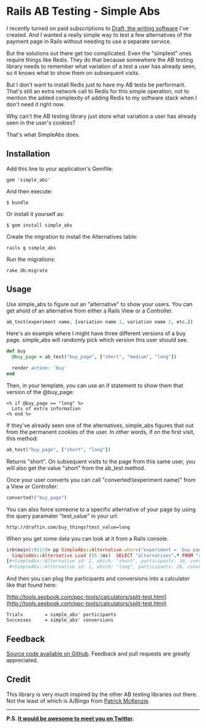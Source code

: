 # Rails AB Testing - Simple Abs

I recently turned on paid subscriptions to [Draft, the writing software](https://draftin.com) I've created. And I wanted a really simple way to test a few alternatives of the payment page in Rails without needing to use a separate service.
 
But the solutions out there get too complicated. Even the "simplest" ones require things like Redis. They do that because somewhere the AB testing library needs to remember what variation of a test a user has already seen, so it knows what to show them on subsequent visits. 

But I don't want to install Redis just to have my AB tests be performant. That's still an extra network call to Redis for this simple operation, not to mention the added complexity of adding Redis to my software stack when I don't need it right now. 

Why can't the AB testing library just store what variation a user has already seen in the user's cookies? 

That's what SimpleAbs does. 

## Installation

Add this line to your application's Gemfile:

    gem 'simple_abs'

And then execute:

    $ bundle

Or install it yourself as:

    $ gem install simple_abs

Create the migration to install the Alternatives table: 

    rails g simple_abs

Run the migrations: 

    rake db:migrate


## Usage

Use simple_abs to figure out an "alternative" to show your users. You can get ahold of an alternative from either a Rails View or a Controller. 

```ruby
ab_test(experiment name, [variation name 1, variation name 2, etc.])
```

Here's an example where I might have three different versions of a buy page. simple_abs will randomly pick which version this user should see.

```ruby
def buy
  @buy_page = ab_test("buy_page", ["short", "medium", "long"])

  render action: 'buy'
end
```

Then, in your template, you can use an if statement to show them that version of the @buy_page:

```erb
<% if @buy_page == "long" %>
  Lots of extra information
<% end %>
```

If they've already seen one of the alternatives, simple_abs figures that out from the permanent cookies of the user. In other words, if on the first visit, this method:

```ruby
ab_test("buy_page", ["short", "long"])
```

Returns "short". On subsequent visits to the page from this same user, you will also get the value "short" from the ab_test method.

Once your user converts you can call "converted!(experiment name)" from a View or Controller: 

```ruby
converted!("buy_page")
```

You can also force someone to a specific alternative of your page by using the query paramater "test_value" in your url: 

    http://draftin.com/buy_things?test_value=long

When you get some data you can look at it from a Rails console. 

```ruby
irb(main):011:0> pp SimpleAbs::Alternative.where("experiment = 'buy_page'").all
  SimpleAbs::Alternative Load (55.1ms)  SELECT "alternatives".* FROM "alternatives" WHERE (experiment = 'buy_page')
[#<SimpleAbs::Alternative id: 2, which: "short", participants: 16, conversions: 1, experiment: "buy_page", created_at: "2013-04-16 05:14:13", updated_at: "2013-04-16 13:39:14">,
 #<SimpleAbs::Alternative id: 1, which: "long", participants: 20, conversions: 1, experiment: "buy_page", created_at: "2013-04-16 05:11:12", updated_at: "2013-04-16 14:30:01">]
```

And then you can plug the participants and conversions into a calculator like that found here: 

[http://tools.seobook.com/ppc-tools/calculators/split-test.html](http://tools.seobook.com/ppc-tools/calculators/split-test.html) 

    Trials        = simple_abs' participants
    Successes     = simple_abs' conversions    



Feedback
--------
[Source code available on Github](https://github.com/n8/simple_abs). Feedback and pull requests are greatly appreciated.  

Credit
--------
This library is very much inspired by the other AB testing libraries out there. Not the least of which is A/Bingo from [Patrick McKenzie](https://twitter.com/patio11). 



<hr/>

**P.S. [It would be awesome to meet you on Twitter](http://twitter.com/natekontny).**
<br/>
